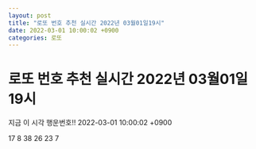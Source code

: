 ```yaml
---
layout: post
title: "로또 번호 추천 실시간 2022년 03월01일19시"
date: 2022-03-01 10:00:02 +0900
categories: 로또
---
```


# 로또 번호 추천 실시간 2022년 03월01일19시

지금 이 시각 행운번호!! 2022-03-01 10:00:02 +0900

 17  8  38  26  23  7 

